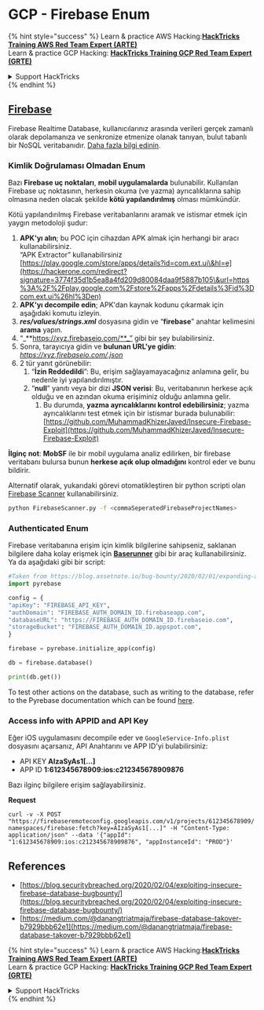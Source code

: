 # GCP - Firebase Enum

{% hint style="success" %}
Learn & practice AWS Hacking:<img src="../../../.gitbook/assets/image (1).png" alt="" data-size="line">[**HackTricks Training AWS Red Team Expert (ARTE)**](https://training.hacktricks.xyz/courses/arte)<img src="../../../.gitbook/assets/image (1).png" alt="" data-size="line">\
Learn & practice GCP Hacking: <img src="../../../.gitbook/assets/image (2).png" alt="" data-size="line">[**HackTricks Training GCP Red Team Expert (GRTE)**<img src="../../../.gitbook/assets/image (2).png" alt="" data-size="line">](https://training.hacktricks.xyz/courses/grte)

<details>

<summary>Support HackTricks</summary>

* Check the [**subscription plans**](https://github.com/sponsors/carlospolop)!
* **Join the** 💬 [**Discord group**](https://discord.gg/hRep4RUj7f) or the [**telegram group**](https://t.me/peass) or **follow** us on **Twitter** 🐦 [**@hacktricks\_live**](https://twitter.com/hacktricks\_live)**.**
* **Share hacking tricks by submitting PRs to the** [**HackTricks**](https://github.com/carlospolop/hacktricks) and [**HackTricks Cloud**](https://github.com/carlospolop/hacktricks-cloud) github repos.

</details>
{% endhint %}

## [Firebase](https://cloud.google.com/sdk/gcloud/reference/firebase/)

Firebase Realtime Database, kullanıcılarınız arasında verileri gerçek zamanlı olarak depolamanıza ve senkronize etmenize olanak tanıyan, bulut tabanlı bir NoSQL veritabanıdır. [Daha fazla bilgi edinin](https://firebase.google.com/products/realtime-database/).

### Kimlik Doğrulaması Olmadan Enum

Bazı **Firebase uç noktaları**, **mobil uygulamalarda** bulunabilir. Kullanılan Firebase uç noktasının, herkesin okuma (ve yazma) ayrıcalıklarına sahip olmasına neden olacak şekilde **kötü yapılandırılmış** olması mümkündür.

Kötü yapılandırılmış Firebase veritabanlarını aramak ve istismar etmek için yaygın metodoloji şudur:

1. **APK'yı alın**; bu POC için cihazdan APK almak için herhangi bir aracı kullanabilirsiniz.\
“APK Extractor” kullanabilirsiniz [https://play.google.com/store/apps/details?id=com.ext.ui\&hl=e](https://hackerone.com/redirect?signature=3774f35d1b5ea8a4fd209d80084daa9f5887b105\&url=https%3A%2F%2Fplay.google.com%2Fstore%2Fapps%2Fdetails%3Fid%3Dcom.ext.ui%26hl%3Den)
2. **APK'yı decompile edin**; APK'dan kaynak kodunu çıkarmak için aşağıdaki komutu izleyin.
3. _**res/values/strings.xml**_ dosyasına gidin ve “**firebase**” anahtar kelimesini **arama** yapın.
4. “_**https://xyz.firebaseio.com/**_” gibi bir şey bulabilirsiniz.
5. Sonra, tarayıcıya gidin ve **bulunan URL'ye gidin**: _https://xyz.firebaseio.com/.json_
6. 2 tür yanıt görünebilir:
   1. “**İzin Reddedildi**”: Bu, erişim sağlayamayacağınız anlamına gelir, bu nedenle iyi yapılandırılmıştır.
   2. “**null**” yanıtı veya bir dizi **JSON verisi**: Bu, veritabanının herkese açık olduğu ve en azından okuma erişiminiz olduğu anlamına gelir.
      1. Bu durumda, **yazma ayrıcalıklarını kontrol edebilirsiniz**; yazma ayrıcalıklarını test etmek için bir istismar burada bulunabilir: [https://github.com/MuhammadKhizerJaved/Insecure-Firebase-Exploit](https://github.com/MuhammadKhizerJaved/Insecure-Firebase-Exploit)

**İlginç not**: **MobSF** ile bir mobil uygulama analiz edilirken, bir firebase veritabanı bulursa bunun **herkese açık olup olmadığını** kontrol eder ve bunu bildirir.

Alternatif olarak, yukarıdaki görevi otomatikleştiren bir python scripti olan [Firebase Scanner](https://github.com/shivsahni/FireBaseScanner) kullanabilirsiniz.
```bash
python FirebaseScanner.py -f <commaSeperatedFirebaseProjectNames>
```
### Authenticated Enum

Firebase veritabanına erişim için kimlik bilgilerine sahipseniz, saklanan bilgilere daha kolay erişmek için [**Baserunner**](https://github.com/iosiro/baserunner) gibi bir araç kullanabilirsiniz. Ya da aşağıdaki gibi bir script:
```python
#Taken from https://blog.assetnote.io/bug-bounty/2020/02/01/expanding-attack-surface-react-native/
import pyrebase

config = {
"apiKey": "FIREBASE_API_KEY",
"authDomain": "FIREBASE_AUTH_DOMAIN_ID.firebaseapp.com",
"databaseURL": "https://FIREBASE_AUTH_DOMAIN_ID.firebaseio.com",
"storageBucket": "FIREBASE_AUTH_DOMAIN_ID.appspot.com",
}

firebase = pyrebase.initialize_app(config)

db = firebase.database()

print(db.get())
```
To test other actions on the database, such as writing to the database, refer to the Pyrebase documentation which can be found [here](https://github.com/thisbejim/Pyrebase).

### Access info with APPID and API Key <a href="#access-info-with-appid-and-api-key" id="access-info-with-appid-and-api-key"></a>

Eğer iOS uygulamasını decompile eder ve `GoogleService-Info.plist` dosyasını açarsanız, API Anahtarını ve APP ID'yi bulabilirsiniz:

* API KEY **AIzaSyAs1\[...]**
* APP ID **1:612345678909:ios:c212345678909876**

Bazı ilginç bilgilere erişim sağlayabilirsiniz.

**Request**

`curl -v -X POST "https://firebaseremoteconfig.googleapis.com/v1/projects/612345678909/namespaces/firebase:fetch?key=AIzaSyAs1[...]" -H "Content-Type: application/json" --data '{"appId": "1:612345678909:ios:c212345678909876", "appInstanceId": "PROD"}'`

## References <a href="#references" id="references"></a>

* ​[https://blog.securitybreached.org/2020/02/04/exploiting-insecure-firebase-database-bugbounty/](https://blog.securitybreached.org/2020/02/04/exploiting-insecure-firebase-database-bugbounty/)​
* ​[https://medium.com/@danangtriatmaja/firebase-database-takover-b7929bbb62e1](https://medium.com/@danangtriatmaja/firebase-database-takover-b7929bbb62e1)​

{% hint style="success" %}
Learn & practice AWS Hacking:<img src="../../../.gitbook/assets/image (1).png" alt="" data-size="line">[**HackTricks Training AWS Red Team Expert (ARTE)**](https://training.hacktricks.xyz/courses/arte)<img src="../../../.gitbook/assets/image (1).png" alt="" data-size="line">\
Learn & practice GCP Hacking: <img src="../../../.gitbook/assets/image (2).png" alt="" data-size="line">[**HackTricks Training GCP Red Team Expert (GRTE)**<img src="../../../.gitbook/assets/image (2).png" alt="" data-size="line">](https://training.hacktricks.xyz/courses/grte)

<details>

<summary>Support HackTricks</summary>

* Check the [**subscription plans**](https://github.com/sponsors/carlospolop)!
* **Join the** 💬 [**Discord group**](https://discord.gg/hRep4RUj7f) or the [**telegram group**](https://t.me/peass) or **follow** us on **Twitter** 🐦 [**@hacktricks\_live**](https://twitter.com/hacktricks\_live)**.**
* **Share hacking tricks by submitting PRs to the** [**HackTricks**](https://github.com/carlospolop/hacktricks) and [**HackTricks Cloud**](https://github.com/carlospolop/hacktricks-cloud) github repos.

</details>
{% endhint %}
